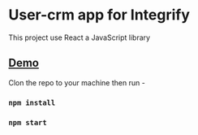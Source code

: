 # User-crm app for Integrify

This project use React a JavaScript library

## [ Demo ](https://bassamalasadi.github.io/user-crm/) 

Clon the repo to your machine then run -

### `npm install`

### `npm start`
